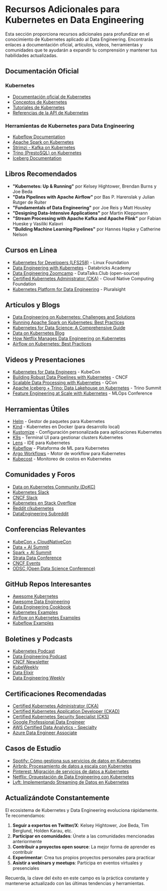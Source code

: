 # Recursos Adicionales para Kubernetes en Data Engineering

Esta sección proporciona recursos adicionales para profundizar en el conocimiento de Kubernetes aplicado al Data Engineering. Encontrarás enlaces a documentación oficial, artículos, videos, herramientas y comunidades que te ayudarán a expandir tu comprensión y mantener tus habilidades actualizadas.

## Documentación Oficial

### Kubernetes
- [Documentación oficial de Kubernetes](https://kubernetes.io/docs/home/)
- [Conceptos de Kubernetes](https://kubernetes.io/docs/concepts/)
- [Tutoriales de Kubernetes](https://kubernetes.io/docs/tutorials/)
- [Referencias de la API de Kubernetes](https://kubernetes.io/docs/reference/kubernetes-api/)

### Herramientas de Kubernetes para Data Engineering
- [Kubeflow Documentation](https://www.kubeflow.org/docs/)
- [Apache Spark on Kubernetes](https://spark.apache.org/docs/latest/running-on-kubernetes.html)
- [Strimzi - Kafka on Kubernetes](https://strimzi.io/documentation/)
- [Trino (PrestoSQL) on Kubernetes](https://trino.io/docs/current/installation/kubernetes.html)
- [Iceberg Documentation](https://iceberg.apache.org/docs/latest/)

## Libros Recomendados

- **"Kubernetes: Up & Running"** por Kelsey Hightower, Brendan Burns y Joe Beda
- **"Data Pipelines with Apache Airflow"** por Bas P. Harenslak y Julian Rutger de Ruiter
- **"Fundamentals of Data Engineering"** por Joe Reis y Matt Housley
- **"Designing Data-Intensive Applications"** por Martin Kleppmann
- **"Stream Processing with Apache Kafka and Apache Flink"** por Fabian Hueske y Vasiliki Kalavri
- **"Building Machine Learning Pipelines"** por Hannes Hapke y Catherine Nelson

## Cursos en Línea

- [Kubernetes for Developers (LFS258)](https://training.linuxfoundation.org/training/kubernetes-for-developers/) - Linux Foundation
- [Data Engineering with Kubernetes](https://academy.databricks.com/data-engineering-with-kubernetes) - Databricks Academy
- [Data Engineering Zoomcamp](https://github.com/DataTalksClub/data-engineering-zoomcamp) - DataTalks.Club (open-source)
- [Certified Kubernetes Administrator (CKA)](https://www.cncf.io/certification/cka/) - Cloud Native Computing Foundation
- [Kubernetes Platform for Data Engineering](https://www.pluralsight.com/courses/kubernetes-platform-data-engineering) - Pluralsight

## Artículos y Blogs

- [Data Engineering on Kubernetes: Challenges and Solutions](https://medium.com/data-engineering-on-kubernetes)
- [Running Apache Spark on Kubernetes: Best Practices](https://spark.apache.org/docs/latest/running-on-kubernetes.html)
- [Kubernetes for Data Science: A Comprehensive Guide](https://towardsdatascience.com/kubernetes-for-data-science-a-comprehensive-guide-7b78010f6d9b)
- [Data on Kubernetes Blog](https://dok.community/blog/)
- [How Netflix Manages Data Engineering on Kubernetes](https://netflixtechblog.com/)
- [Airflow on Kubernetes: Best Practices](https://airflow.apache.org/docs/apache-airflow/stable/kubernetes.html)

## Videos y Presentaciones

- [Kubernetes for Data Engineers](https://www.youtube.com/watch?v=9VKW8f72KMw) - KubeCon
- [Building Robust Data Pipelines with Kubernetes](https://www.youtube.com/watch?v=2DH6OcAQJG4) - CNCF
- [Scalable Data Processing with Kubernetes](https://www.youtube.com/watch?v=ZK510prml8o) - QCon
- [Apache Iceberg + Trino: Data Lakehouse on Kubernetes](https://www.youtube.com/watch?v=nWkL9i-szmk) - Trino Summit
- [Feature Engineering at Scale with Kubernetes](https://www.youtube.com/watch?v=9G9h7MZ8cDE) - MLOps Conference

## Herramientas Útiles

- [Helm](https://helm.sh/) - Gestor de paquetes para Kubernetes
- [Kind](https://kind.sigs.k8s.io/) - Kubernetes en Docker (para desarrollo local)
- [Kustomize](https://kustomize.io/) - Configuración personalizada para aplicaciones Kubernetes
- [K9s](https://k9scli.io/) - Terminal UI para gestionar clusters Kubernetes
- [Lens](https://k8slens.dev/) - IDE para Kubernetes
- [Kubeflow](https://www.kubeflow.org/) - Plataforma de ML para Kubernetes
- [Argo Workflows](https://argoproj.github.io/workflows/) - Motor de workflow para Kubernetes
- [Kubecost](https://www.kubecost.com/) - Monitoreo de costos en Kubernetes

## Comunidades y Foros

- [Data on Kubernetes Community (DoKC)](https://dok.community/)
- [Kubernetes Slack](https://kubernetes.slack.com/)
- [CNCF Slack](https://cloud-native.slack.com/)
- [Kubernetes en Stack Overflow](https://stackoverflow.com/questions/tagged/kubernetes)
- [Reddit r/kubernetes](https://www.reddit.com/r/kubernetes/)
- [DataEngineering Subreddit](https://www.reddit.com/r/dataengineering/)

## Conferencias Relevantes

- [KubeCon + CloudNativeCon](https://www.cncf.io/kubecon-cloudnativecon-events/)
- [Data + AI Summit](https://databricks.com/dataaisummit/)
- [Spark + AI Summit](https://databricks.com/sparkaisummit/)
- [Strata Data Conference](https://conferences.oreilly.com/strata)
- [CNCF Events](https://www.cncf.io/events/)
- [ODSC (Open Data Science Conference)](https://odsc.com/)

## GitHub Repos Interesantes

- [Awesome Kubernetes](https://github.com/ramitsurana/awesome-kubernetes)
- [Awesome Data Engineering](https://github.com/igorbarinov/awesome-data-engineering)
- [Data Engineering Cookbook](https://github.com/andkret/Cookbook)
- [Kubernetes Examples](https://github.com/kubernetes/examples)
- [Airflow on Kubernetes Examples](https://github.com/apache/airflow/tree/master/kubernetes_tests)
- [Kubeflow Examples](https://github.com/kubeflow/examples)

## Boletines y Podcasts

- [Kubernetes Podcast](https://kubernetespodcast.com/)
- [Data Engineering Podcast](https://www.dataengineeringpodcast.com/)
- [CNCF Newsletter](https://www.cncf.io/newsletter/)
- [KubeWeekly](https://kubeweekly.io/)
- [Data Elixir](https://dataelixir.com/)
- [Data Engineering Weekly](https://dataengineeringweekly.substack.com/)

## Certificaciones Recomendadas

- [Certified Kubernetes Administrator (CKA)](https://www.cncf.io/certification/cka/)
- [Certified Kubernetes Application Developer (CKAD)](https://www.cncf.io/certification/ckad/)
- [Certified Kubernetes Security Specialist (CKS)](https://www.cncf.io/certification/cks/)
- [Google Professional Data Engineer](https://cloud.google.com/certification/data-engineer)
- [AWS Certified Data Analytics - Specialty](https://aws.amazon.com/certification/certified-data-analytics-specialty/)
- [Azure Data Engineer Associate](https://learn.microsoft.com/en-us/certifications/azure-data-engineer/)

## Casos de Estudio

- [Spotify: Cómo gestiona sus servicios de datos en Kubernetes](https://engineering.atspotify.com/)
- [Airbnb: Procesamiento de datos a escala con Kubernetes](https://medium.com/airbnb-engineering)
- [Pinterest: Migración de servicios de datos a Kubernetes](https://medium.com/pinterest-engineering)
- [Netflix: Orquestación de Data Engineering con Kubernetes](https://netflixtechblog.com/)
- [Lyft: Implementando Streaming de Datos en Kubernetes](https://eng.lyft.com/tagged/kubernetes)

## Actualizándote Constantemente

El ecosistema de Kubernetes y Data Engineering evoluciona rápidamente. Te recomendamos:

1. **Seguir a expertos en Twitter/X**: Kelsey Hightower, Joe Beda, Tim Berglund, Holden Karau, etc.
2. **Participar en comunidades**: Únete a las comunidades mencionadas anteriormente
3. **Contribuir a proyectos open source**: La mejor forma de aprender es contribuir
4. **Experimentar**: Crea tus propios proyectos personales para practicar
5. **Asistir a webinars y meetups**: Participa en eventos virtuales y presenciales

Recuerda, la clave del éxito en este campo es la práctica constante y mantenerse actualizado con las últimas tendencias y herramientas. 